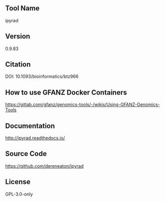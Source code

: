 ## Tool Name
ipyrad
## Version
0.9.83
## Citation
DOI: 10.1093/bioinformatics/btz966 
## How to use GFANZ Docker Containers
https://gitlab.com/gfanz/genomics-tools/-/wikis/Using-GFANZ-Genomics-Tools
## Documentation
http://ipyrad.readthedocs.io/
## Source Code
https://github.com/dereneaton/ipyrad
## License
GPL-3.0-only
